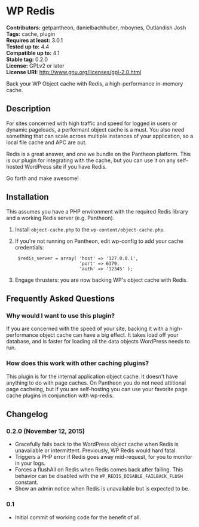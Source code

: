 # WP Redis #
**Contributors:** getpantheon, danielbachhuber, mboynes, Outlandish Josh  
**Tags:** cache, plugin  
**Requires at least:** 3.0.1  
**Tested up to:** 4.4  
**Compatible up to:** 4.1  
**Stable tag:** 0.2.0  
**License:** GPLv2 or later  
**License URI:** http://www.gnu.org/licenses/gpl-2.0.html  

Back your WP Object cache with Redis, a high-performance in-memory cache.

## Description ##

For sites concerned with high traffic and speed for logged in users or dynamic pageloads, a performant object cache is a must. You also need something that can scale across multiple instances of your application, so a local file cache and APC are out.

Redis is a great answer, and one we bundle on the Pantheon platform. This is our plugin for integrating with the cache, but you can use it on any self-hosted WordPress site if you have Redis.

Go forth and make awesome!

## Installation ##

This assumes you have a PHP environment with the required Redis library and a working Redis server (e.g. Pantheon).

1. Install `object-cache.php` to the `wp-content/object-cache.php`.
2. If you're not running on Pantheon, edit wp-config to add your cache credentials:

        $redis_server = array( 'host' => '127.0.0.1',
                               'port' => 6379,
                               'auth' => '12345' );

3. Engage thrusters: you are now backing WP's object cache with Redis.

## Frequently Asked Questions ##

### Why would I want to use this plugin? ###

If you are concerned with the speed of your site, backing it with a high-performance object cache can have a big effect. It takes load off your database, and is faster for loading all the data objects WordPress needs to run.

### How does this work with other caching plugins? ###

This plugin is for the internal application object cache. It doesn't have anything to do with page caches. On Pantheon you do not need attitional page cacheing, but if you are self-hosting you can use your favorite page cache plugins in conjunction with wp-redis.

## Changelog ##

### 0.2.0 (November 12, 2015) ###

* Gracefully fails back to the WordPress object cache when Redis is unavailable or intermittent. Previously, WP Redis would hard fatal.
* Triggers a PHP error if Redis goes away mid-request, for you to monitor in your logs.
* Forces a flushAll on Redis when Redis comes back after failing. This behavior can be disabled with the `WP_REDIS_DISABLE_FAILBACK_FLUSH` constant.
* Show an admin notice when Redis is unavailable but is expected to be.

### 0.1 ###
* Initial commit of working code for the benefit of all.

